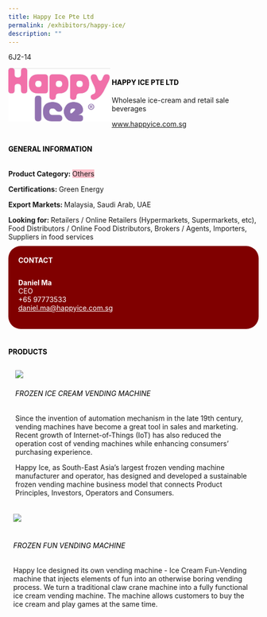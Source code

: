 ```yaml
---
title: Happy Ice Pte Ltd
permalink: /exhibitors/happy-ice/
description: ""
---
```

<head>
	<div class="flex-paragraph">
		<!--hi there! this is a comment and will provide you with instructional guides-->
		<!--insert booth number here!-->
		<p style="text-transform: uppercase">6j2-14</p></div>
			<div class="flex-container" style="display: flex; flex-wrap: wrap;">
				<!--insert DOWNLOAD link of company logo between the " marks!-->
				<div class="card sgds" style="flex: 1 1 40%; display: block;"><img src="/images/happyice.png"></div>
	<div class="card-sgds" style="flex: 1 1 58%; display: block; margin-left: 3px">
		<h4 style="text-transform: uppercase; color: black;"><!--insert the exhibitor's name between the <b> tags here--><b>Happy Ice Pte Ltd</b></h4><!--insert the exhibitor's description between the <p> tags here-->
		<p>Wholesale ice-cream and retail sale beverages</p>
		<!--insert the exhibitor's website link, making sure there is "https:// www." present please. make sure the entire https link goes in between the " marks-->
		<p><a href="https://www.happyice.com.sg" target="_blank"><!--insert the www website link here (no need for https)-->www.happyice.com.sg</a></p>
	</div>
</div>
</head>

<body>
	<h4 style="text-transform: uppercase; color: black;"><b>General Information</b></h4>
		<div class="flex-container" style="display: flex; flex-wrap: wrap;">
			<div class="card sgds" style="flex: 1 1 65%; display: block; align-self: stretch">
			<div class="flex-paragraph">
			<p><b>Product Category: </b><span style=" background-color: pink; border-radius: 10 px;"><!--insert the exhibitor's pdt cat between the <p> tags here-->Others</span></p> 
				<p><b>Certifications: </b><!--insert all the exhibitor's certifications between the </b> and </p> here--> Green Energy</p>
			<p><b>Export Markets: </b><!--insert all the exhibitor's export markets between the </b> and </p> here-->Malaysia, Saudi Arab, UAE</p>
			<p style="margin-bottom: 10px;"><b>Looking for: </b><!--insert all the exhibitor's potential business partners between the </b> and </p> here-->Retailers / Online Retailers (Hypermarkets, Supermarkets, etc), Food Distributors / Online Food Distributors, Brokers / Agents, Importers, Suppliers in food services</p>
			</div>
		</div>
		<div class="card sgds" style="flex: 1 1 35%; padding: 10px; display: block; background-color: maroon; border-radius: 25px; align-self: center;">
		<h4 style="color: white; margin-top: 10px; margin-left: 10px;">CONTACT</h4>
		<div class="flex-paragraph">
			<!--replace with exhibitor's: -->
			<p style="padding: 10px; color: white;"><b><!-- POC name-->Daniel Ma</b><br><!-- designation-->CEO<br><!--contact number-->+65 97773533<br><!-- for linking purposes, insert their email after "mailto:"...--><a href="mailto:daniel.ma@happyice.com.sg" style="color: white;"><!--...and also include the display email before </a> here-->daniel.ma@happyice.com.sg</a></p>
		</div>
			</div>
		</div>
	<br>
		<h4 style="text-transform: uppercase; color: black;"><b>products</b></h4>
<div style="display: flex; flex-wrap: wrap;">
  <div class="card sgds" style="flex: 1 1 47%; margin: 10px; display: block;"><!--insert the exhibitor's DOWNLOAD image for product between the " marks here-->
	<div class="flex-image" style="display: block;"><img src="https://drive.google.com/uc?id=1-fZuyYPhCvWPFNycu4nqV0FPkU3S4XxG&export=download"></div>
	<div class="flex-paragraph">
		<h6 style="text-transform: uppercase; color: black;"><!--insert product name before </h6> and product description after <p>-->Frozen Ice Cream Vending Machine</h6>
		<p>Since the invention of automation mechanism in the late 19th century, vending machines have become a great tool in sales and marketing. Recent growth of Internet-of-Things (IoT) has also reduced the operation cost of vending machines while enhancing consumers’ purchasing experience.

Happy Ice, as South-East Asia’s largest frozen vending machine manufacturer and operator, has designed and developed a sustainable frozen vending machine business model that connects Product Principles, Investors, Operators and Consumers.</p></div>
	</div>
		<div class="card sgds" style="flex: 1 1 47%; margin: 10px; display: block;">
		<div class="flex-image" style="display: block;"><img src="https://drive.google.com/uc?id=1t8jFhk3uQ145ufjVw6cg5bUkPyp6zqGD&export=download"></div>
	<div class="flex-paragraph">
		<h6 style="text-transform: uppercase; color: black;">  
Frozen Fun Vending Machine</h6>
		<p>Happy Ice designed its own vending machine - Ice Cream Fun-Vending machine that injects elements of fun into an otherwise boring vending process. We turn a traditional claw crane machine into a fully functional ice cream vending machine. The machine allows customers to buy the ice cream and play games at the same time.</p></div>
	</div>
	</div>
</body>